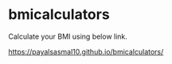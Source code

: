 # bmicalculators
Calculate your BMI using below link.

https://payalsasmal10.github.io/bmicalculators/
